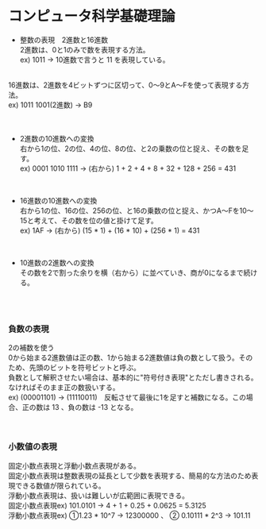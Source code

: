 # コンピュータ科学基礎理論
- 整数の表現　2進数と16進数<br>
2進数は、0と1のみで数を表現する方法。<br>
ex) 1011  → 10進数で言うと 11 を表現している。<br>
<br />
16進数は、2進数を4ビットずつに区切って、0〜9とA〜Fを使って表現する方法。<br>
ex) 1011 1001(2進数)  →  B9<br>
<br />
<br />

- 2進数の10進数への変換<br>
右から1の位、2の位、4の位、8の位、と2の乗数の位と捉え、その数を足す。<br>
ex) 0001 1010 1111  →  (右から) 1 + 2 + 4 + 8 + 32 + 128 + 256 = 431<br>
<br />

- 16進数の10進数への変換<br>
右から1の位、16の位、256の位、と16の乗数の位と捉え、かつA〜Fを10〜15と考えて、その数を位の値と掛けて足す。<br>
ex) 1AF  →  (右から) (15 * 1) + (16 * 10) + (256 * 1) = 431<br>
<br />

- 10進数の2進数への変換<br>
その数を2で割った余りを横（右から）に並べていき、商が0になるまで続ける。
<br />
<br />

### 負数の表現
2の補数を使う<br>
0から始まる2進数値は正の数、1から始まる2進数値は負の数として扱う。そのため、先頭のビットを符号ビットと呼ぶ。<br>
負数として解釈させたい場合は、基本的に"符号付き表現"とただし書きされる。なければそのまま正の数扱いする。<br>
ex) (00001101) → (11110011)　反転させて最後に1を足すと補数になる。この場合、正の数は 13 、負の数は -13 となる。<br>
<br />
<br />

### 小数値の表現
固定小数点表現と浮動小数点表現がある。<br>
固定小数点表現は整数表現の延長として少数を表現する、簡易的な方法のため表現できる数値が限られている。<br>
浮動小数点表現は、扱いは難しいが広範囲に表現できる。<br>
固定小数点表現ex)  101.0101  →  4 + 1 + 0.25 + 0.0625  =  5.3125<br>
浮動小数点表現ex)  ①1.23 * 10^7  →  12300000 、 ② 0.10111 * 2^3  →  101.11<br>

